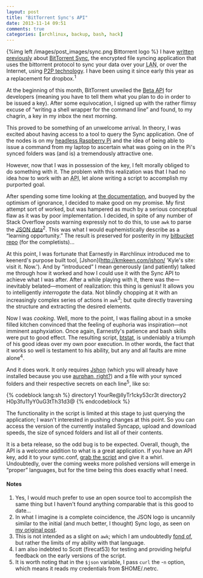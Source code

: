 ```yaml
---
layout: post
title: "BitTorrent Sync's API"
date: 2013-11-14 09:51
comments: true
categories: [archlinux, backup, bash, hack]
---
```

{%img left /images/post_images/sync.png Bittorrent logo %}
I have 
[written previously](http://jasonwryan.com/blog/2013/03/16/sync/ 'Post on the Alpha release')
about 
[BitTorrent Sync](http://www.bittorrent.com/sync 'Sync webpage'), the encrypted
file syncing application that uses the bittorrent protocol to sync your data
over your <acronym title="Local Area Network">LAN</acronym>, or over the Internet,
using [P2P technology](https://en.wikipedia.org/wiki/Peer_to_peer 'Wikipedia page').
I have been using it since early this year as a replacement for
dropbox.<sup>1</sup>

At the beginning of this month, BitTorrent unveiled the 
[Beta API](http://blog.bittorrent.com/2013/11/05/bittorrent-sync-beta-api-now-available-to-developers/ 'Sync blog announcement')
for developers (meaning you have to tell them what you plan to do in order to
be issued a key). After some equivocation, I signed up with the rather flimsy
excuse of “writing a shell wrapper for the command line” and found, to my
chagrin, a key in my inbox the next morning. 

This proved to be something of an unwelcome arrival. In theory, I was excited
about having access to a tool to query the Sync application. One of the nodes is
on my 
[headless Raspberry Pi](http://jasonwryan.com/blog/2013/06/29/raspberry/ 'Post on setting up a torrent box') 
and the idea of being able to issue a command from my laptop to ascertain what
was going on in the Pi's synced folders was (and is) a tremendously attractive
one.

However, now that I was in
possession of the key, I felt morally obliged to do something with it. The
problem with this realization was that I had no idea how to work with an 
<acronym title="Application Program Interface">API</acronym>, let alone writing
a script to accomplish my purported goal.

After spending some time looking at 
[the documentation](http://www.bittorrent.com/sync/developers/api 'Such as it is…'),
and buoyed by the optimism of ignorance, I decided to make good on my promise.
My first attempt sort of worked, but was hampered as much by a serious
conceptual flaw as it was by poor implementation. I decided, in spite of any number
of Stack Overflow posts warning expressly not to do this, to use `awk` to parse
the [JSON data](http://www.json.org/ 'JSON homepage')<sup>2</sup>. This was what I would
euphemistically describe as a “learning opportunity.” The result is preserved
for posterity in my [bitbucket repo](https://bitbucket.org/jasonwryan/shiv/commits/16c9dee17f097e83fb325e303d867e6fda488992?at=default 'Bit of a trainwreck, but you have to start somewhere…')
(for the completists)…

At this point, I was fortunate that Earnestly in #archlinux introduced me to 
keenerd's purpose built tool, [Jshon](http://kmkeen.com/jshon/ 'Kyle's site: visit it. Now.').
And by “introduced” I mean generously (and patiently) talked me through how it
worked and how I could use it with the Sync API to achieve what I was after.
After a while playing with it, there was the—inevitably belated—moment of
realization: this thing is genius! It allows you to intelligently
*interrogate* the data. Not blindly chopping at it with an increasingly complex
series of actions in `awk`<sup>3</sup>; but quite directly traversing the structure and
extracting the desired elements. 

Now I was *cooking*. Well, more to the point, I was flailing about in a smoke
filled kitchen convinced that the feeling of euphoria was inspiration—not imminent
asphyxiation. Once again, Earnestly's patience and bash skills were put to good effect.
The resulting script, 
[btstat](https://bitbucket.org/jasonwryan/shiv/src/tip/Scripts/btstat 'In bitbucket'),
is undeniably a triumph of his good ideas over my own poor execution. In other
words, the fact that it works so well is testament to his ability, but any and
all faults are mine alone<sup>4</sup>.

And it does work. It only requires
[Jshon](https://www.archlinux.org/packages/?sort=&q=jshon 'Arch package db') 
(which you will already have installed because you use 
[aurphan, right?](http://jasonwryan.com/blog/2012/03/09/aurphan/ 'My post on this great utility')) 
and a file with your synced folders and their respective secrets on each line<sup>5</sup>, like so:

{% codeblock lang:sh %}
directory1 YourRe@llyTr1cky53cr3t
directory2 H0p3fu11yY0uG3tTh31d3@
{% endcodeblock %}

The functionality in the script is limited at this stage to just querying the
application; I wasn't interested in pushing changes at this point. So you can
access the version of the currently installed Syncapp, upload and download
speeds, the size of synced folders and list all of their contents.

It is a beta release, so the odd bug is to be expected. Overall, though, the API is 
a welcome addition to what is a great application. If you have an API key, add
it to your <span class="file">sync.conf</span>, 
[grab the script](https://bitbucket.org/jasonwryan/shiv/src/tip/Scripts/btstat 'On bitbucket')
and give it a whirl. Undoubtedly, over the coming weeks more polished versions
will emerge in “proper” languages, but for the time being this does exactly what
I need.

#### Notes
1. Yes, I would much prefer to use an open source tool to accomplish the same
   thing but I haven't found anything comparable that is this good to date…
2. In what I imagine is a complete coincidence, the JSON logo is uncannily
   similar to the initial (and much better, I thought) Sync logo, as seen on
   [my original post](http://jasonwryan.com/blog/2013/03/16/sync/). 
3. This is not intended as a slight on `awk`; which I am undoubtedly
   [fond of](http://jasonwryan.com/blog/2013/09/15/awking/), but rather the
   limits of my ability with that language.
4. I am also indebted to Scott (firecat53) for testing and providing helpful
   feedback on the early versions of the script.
5. It is worth noting that in the `$json` variable, I pass `curl` the -`n` option, 
   which means it reads my credentials from <span class="file">$HOME/.netrc</span>.
